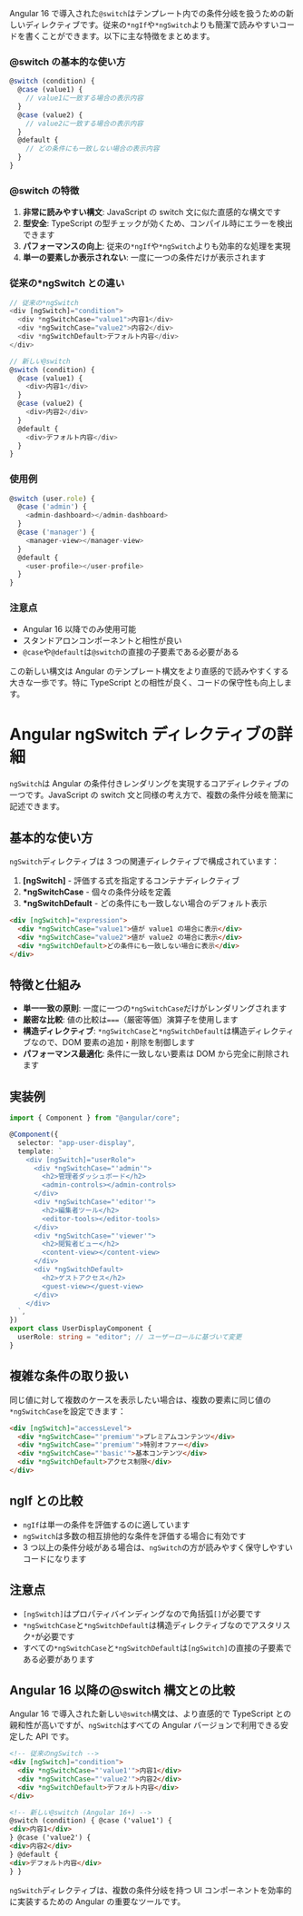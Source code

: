 Angular 16 で導入された`@switch`はテンプレート内での条件分岐を扱うための新しいディレクティブです。従来の`*ngIf`や`*ngSwitch`よりも簡潔で読みやすいコードを書くことができます。以下に主な特徴をまとめます。

### @switch の基本的な使い方

```typescript
@switch (condition) {
  @case (value1) {
    // value1に一致する場合の表示内容
  }
  @case (value2) {
    // value2に一致する場合の表示内容
  }
  @default {
    // どの条件にも一致しない場合の表示内容
  }
}
```

### @switch の特徴

1. **非常に読みやすい構文**: JavaScript の switch 文に似た直感的な構文です
2. **型安全**: TypeScript の型チェックが効くため、コンパイル時にエラーを検出できます
3. **パフォーマンスの向上**: 従来の`*ngIf`や`*ngSwitch`よりも効率的な処理を実現
4. **単一の要素しか表示されない**: 一度に一つの条件だけが表示されます

### 従来の\*ngSwitch との違い

```typescript
// 従来の*ngSwitch
<div [ngSwitch]="condition">
  <div *ngSwitchCase="value1">内容1</div>
  <div *ngSwitchCase="value2">内容2</div>
  <div *ngSwitchDefault>デフォルト内容</div>
</div>

// 新しい@switch
@switch (condition) {
  @case (value1) {
    <div>内容1</div>
  }
  @case (value2) {
    <div>内容2</div>
  }
  @default {
    <div>デフォルト内容</div>
  }
}
```

### 使用例

```typescript
@switch (user.role) {
  @case ('admin') {
    <admin-dashboard></admin-dashboard>
  }
  @case ('manager') {
    <manager-view></manager-view>
  }
  @default {
    <user-profile></user-profile>
  }
}
```

### 注意点

- Angular 16 以降でのみ使用可能
- スタンドアロンコンポーネントと相性が良い
- `@case`や`@default`は`@switch`の直接の子要素である必要がある

この新しい構文は Angular のテンプレート構文をより直感的で読みやすくする大きな一歩です。特に TypeScript との相性が良く、コードの保守性も向上します。

# Angular ngSwitch ディレクティブの詳細

`ngSwitch`は Angular の条件付きレンダリングを実現するコアディレクティブの一つです。JavaScript の switch 文と同様の考え方で、複数の条件分岐を簡潔に記述できます。

## 基本的な使い方

`ngSwitch`ディレクティブは 3 つの関連ディレクティブで構成されています：

1. **[ngSwitch]** - 評価する式を指定するコンテナディレクティブ
2. **\*ngSwitchCase** - 個々の条件分岐を定義
3. **\*ngSwitchDefault** - どの条件にも一致しない場合のデフォルト表示

```html
<div [ngSwitch]="expression">
  <div *ngSwitchCase="value1">値が value1 の場合に表示</div>
  <div *ngSwitchCase="value2">値が value2 の場合に表示</div>
  <div *ngSwitchDefault>どの条件にも一致しない場合に表示</div>
</div>
```

## 特徴と仕組み

- **単一一致の原則**: 一度に一つの`*ngSwitchCase`だけがレンダリングされます
- **厳密な比較**: 値の比較は`===`（厳密等価）演算子を使用します
- **構造ディレクティブ**: `*ngSwitchCase`と`*ngSwitchDefault`は構造ディレクティブなので、DOM 要素の追加・削除を制御します
- **パフォーマンス最適化**: 条件に一致しない要素は DOM から完全に削除されます

## 実装例

```typescript
import { Component } from "@angular/core";

@Component({
  selector: "app-user-display",
  template: `
    <div [ngSwitch]="userRole">
      <div *ngSwitchCase="'admin'">
        <h2>管理者ダッシュボード</h2>
        <admin-controls></admin-controls>
      </div>
      <div *ngSwitchCase="'editor'">
        <h2>編集者ツール</h2>
        <editor-tools></editor-tools>
      </div>
      <div *ngSwitchCase="'viewer'">
        <h2>閲覧者ビュー</h2>
        <content-view></content-view>
      </div>
      <div *ngSwitchDefault>
        <h2>ゲストアクセス</h2>
        <guest-view></guest-view>
      </div>
    </div>
  `,
})
export class UserDisplayComponent {
  userRole: string = "editor"; // ユーザーロールに基づいて変更
}
```

## 複雑な条件の取り扱い

同じ値に対して複数のケースを表示したい場合は、複数の要素に同じ値の`*ngSwitchCase`を設定できます：

```html
<div [ngSwitch]="accessLevel">
  <div *ngSwitchCase="'premium'">プレミアムコンテンツ</div>
  <div *ngSwitchCase="'premium'">特別オファー</div>
  <div *ngSwitchCase="'basic'">基本コンテンツ</div>
  <div *ngSwitchDefault>アクセス制限</div>
</div>
```

## ngIf との比較

- `ngIf`は単一の条件を評価するのに適しています
- `ngSwitch`は多数の相互排他的な条件を評価する場合に有効です
- 3 つ以上の条件分岐がある場合は、`ngSwitch`の方が読みやすく保守しやすいコードになります

## 注意点

- `[ngSwitch]`はプロパティバインディングなので角括弧`[]`が必要です
- `*ngSwitchCase`と`*ngSwitchDefault`は構造ディレクティブなのでアスタリスク`*`が必要です
- すべての`*ngSwitchCase`と`*ngSwitchDefault`は`[ngSwitch]`の直接の子要素である必要があります

## Angular 16 以降の@switch 構文との比較

Angular 16 で導入された新しい`@switch`構文は、より直感的で TypeScript との親和性が高いですが、`ngSwitch`はすべての Angular バージョンで利用できる安定した API です。

```html
<!-- 従来のngSwitch -->
<div [ngSwitch]="condition">
  <div *ngSwitchCase="'value1'">内容1</div>
  <div *ngSwitchCase="'value2'">内容2</div>
  <div *ngSwitchDefault>デフォルト内容</div>
</div>

<!-- 新しい@switch (Angular 16+) -->
@switch (condition) { @case ('value1') {
<div>内容1</div>
} @case ('value2') {
<div>内容2</div>
} @default {
<div>デフォルト内容</div>
} }
```

`ngSwitch`ディレクティブは、複数の条件分岐を持つ UI コンポーネントを効率的に実装するための Angular の重要なツールです。
